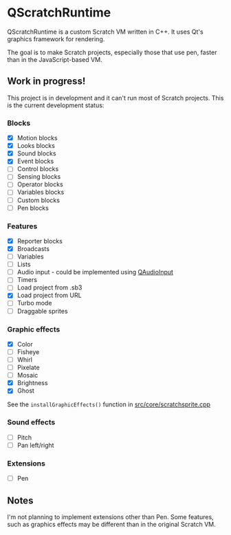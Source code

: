# QScratchRuntime
QScratchRuntime is a custom Scratch VM written in C++. It uses Qt's graphics framework for rendering.

The goal is to make Scratch projects, especially those that use pen, faster than in the JavaScript-based VM.

## Work in progress!
This project is in development and it can't run most of Scratch projects. This is the current development status:

### Blocks
- [x] Motion blocks
- [x] Looks blocks
- [x] Sound blocks
- [x] Event blocks
- [ ] Control blocks
- [ ] Sensing blocks
- [ ] Operator blocks
- [ ] Variables blocks
- [ ] Custom blocks
- [ ] Pen blocks

### Features
- [x] Reporter blocks
- [x] Broadcasts
- [ ] Variables
- [ ] Lists
- [ ] Audio input -
could be implemented using [QAudioInput](https://doc.qt.io/qt-5/qaudioinput.html)
- [ ] Timers
- [ ] Load project from .sb3
- [x] Load project from URL
- [ ] Turbo mode
- [ ] Draggable sprites

### Graphic effects
- [x] Color
- [ ] Fisheye
- [ ] Whirl
- [ ] Pixelate
- [ ] Mosaic
- [x] Brightness
- [x] Ghost

See the `installGraphicEffects()` function in [src/core/scratchsprite.cpp](https://github.com/adazem009/QScratchRuntime/blob/master/src/core/scratchsprite.cpp)

### Sound effects
- [ ] Pitch
- [ ] Pan left/right

### Extensions
- [ ] Pen

## Notes
I'm not planning to implement extensions other than Pen. Some features, such as graphics effects may be different than in the original Scratch VM.
